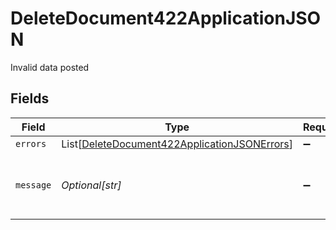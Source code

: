 # DeleteDocument422ApplicationJSON

Invalid data posted


## Fields

| Field                                                                                                             | Type                                                                                                              | Required                                                                                                          | Description                                                                                                       | Example                                                                                                           |
| ----------------------------------------------------------------------------------------------------------------- | ----------------------------------------------------------------------------------------------------------------- | ----------------------------------------------------------------------------------------------------------------- | ----------------------------------------------------------------------------------------------------------------- | ----------------------------------------------------------------------------------------------------------------- |
| `errors`                                                                                                          | List[[DeleteDocument422ApplicationJSONErrors](../../models/operations/deletedocument422applicationjsonerrors.md)] | :heavy_minus_sign:                                                                                                | N/A                                                                                                               |                                                                                                                   |
| `message`                                                                                                         | *Optional[str]*                                                                                                   | :heavy_minus_sign:                                                                                                | N/A                                                                                                               | The given data was invalid.                                                                                       |